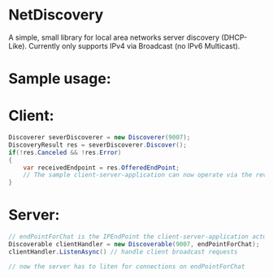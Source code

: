 NetDiscovery
============

A simple, small library for local area networks server discovery (DHCP-Like). Currently only supports IPv4 via Broadcast (no IPv6 Multicast).

Sample usage:
=============

# Client:
```C#
Discoverer severDiscoverer = new Discoverer(9007);
DiscoveryResult res = severDiscoverer.Discover();
if(!res.Canceled && !res.Error)
{
	var receivedEndpoint = res.OfferedEndPoint;
	// The sample client-server-application can now operate via the reveivedEndpoint (for example a chat)
}

```

# Server:
```C#
// endPointForChat is the IPEndPoint the client-server-application actually uses (a chat, for example)
Discoverable clientHandler = new Discoverable(9007, endPointForChat);
clientHandler.ListenAsync() // handle client broadcast requests

// now the server has to liten for connections on endPointForChat

```
